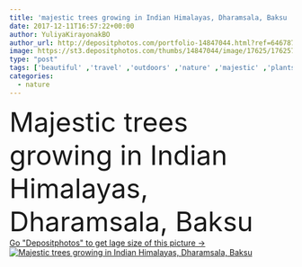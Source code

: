 ```yaml
---
title: 'majestic trees growing in Indian Himalayas, Dharamsala, Baksu '
date: 2017-12-11T16:57:22+00:00
author: YuliyaKirayonakBO
author_url: http://depositphotos.com/portfolio-14847044.html?ref=64678756
image: https://st3.depositphotos.com/thumbs/14847044/image/17625/176257342/api_thumb_450.jpg?forcejpeg=true
type: "post"
tags: ['beautiful' ,'travel' ,'outdoors' ,'nature' ,'majestic' ,'plants' ,'flora' ,'floral' ,'natural' ,'landscape' ,'trees' ,'mountains' ,'scenic' ,'tourism' ,'peaceful' ,'adventure' ,'daylight' ,'india' ,'daytime' ,'region' ,'himalayan' ,'Himalayas' ,'dharamsala' ,'tranquil scene' ,'natural light' ,'bhagsu' ,'indian himalayas' ,'Baksu' ]
categories: 
  - nature
---
```

<div aling="center">
            <font size="60"> Majestic trees growing in Indian Himalayas, Dharamsala, Baksu</font>   
</div>
<div>
    <a href='https://depositphotos.com/176257342/stock-photo-majestic-trees-growing-indian-himalayas.html?ref=64678756' target=_blank > Go "Depositphotos" to get lage size of this picture ->
        <img href='https://depositphotos.com/176257342/stock-photo-majestic-trees-growing-indian-himalayas.html?ref=64678756' src='https://st3.depositphotos.com/14847044/17625/i/950/depositphotos_176257342-stock-photo-majestic-trees-growing-indian-himalayas.jpg?forcejpeg=true' alt='Majestic trees growing in Indian Himalayas, Dharamsala, Baksu' >
    </a>
</div>
